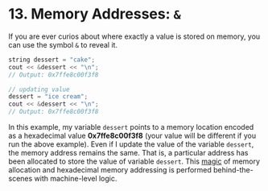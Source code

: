 # 13. Memory Addresses: `&`

If you are ever curios about where exactly a value is stored on memory, you can use the symbol `&` to reveal it. 

```c++
string dessert = "cake";  
cout << &dessert << "\n"; 
// Output: 0x7ffe8c00f3f8

// updating value
dessert = "ice cream"; 
cout << &dessert << "\n";
// Output: 0x7ffe8c00f3f8
```

In this example, my variable `dessert` points to a memory location encoded as a hexadecimal value __0x7ffe8c00f3f8__ (your value will be different if you run the above example). Even if I update the value of the variable `dessert`, the memory address remains the same. That is, a particular address has been allocated to store the value of variable `dessert`. This [magic](https://cs.stanford.edu/people/eroberts/courses/cs106b/handouts/21-MemoryAndC++.pdf) of memory allocation and hexadecimal memory addressing is performed behind-the-scenes with machine-level logic.

